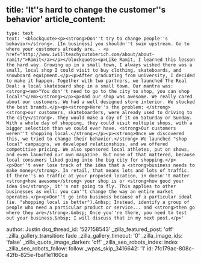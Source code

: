 title: 'It''s hard to change the customer''s behavior'
article_content:
  -
    type: text
    text: '<blockquote><p><strong>Don''t try to change people''s behavior</strong>. [In business] you shouldn''t swim upstream. Go to where your customers already are. - <a href="http://www.iwillteachyoutoberich.com/about/about-ramit/">Ramit</a></p></blockquote><p>Like Ramit, I learned this lesson the hard way. Growing up in a small town, I always wished there was a small, local shop I could visit to buy clothing, skateboards, and snowboard equipment.</p><p>After graduating from university, I decided to make it happen. Together with two partners, we launched The Real Deal: a local skateboard shop in a small town. Our mantra was: <strong><em>"You don''t need to go to the city to shop, you can shop local!"</em></strong></p><p>And our shop was awesome. We really cared about our customers. We had a well designed store interior. We stocked the best brands.</p><p><strong>Here''s the problem: </strong><strong>our customers, skateboarders, were already used to driving to the city</strong>. They would make a day of it on Saturday or Sunday. With a whole day of shopping, they could visit multiple shops, with a bigger selection than we could ever have. <strong>Our customers weren''t shopping local.</strong></p><p><strong>Once we discovered this, we tried to change their behavior.</strong> We launched "shop local" campaigns, we developed relationships, and we offered competitive pricing. We also sponsored local athletes, put on shows, and even launched our own magazine. But none of that mattered, because local consumers liked going into the big city for shopping.</p><p>Don''t ever lose track of the idea that a <strong>business needs to make money</strong>. In retail, that means lots and lots of traffic. If there''s no traffic at your proposed location, in doesn''t matter <strong>how awesome</strong> your shop is or <strong>how good your idea is</strong>, it''s not going to fly. This applies to other businesses as well: you can''t change the way an entire market operates.</p><p>Don''t go into business because of a particular ideal (ie. "shopping local is better").&nbsp; Instead, identify a group of people who need a particular product or service... and <strong>then go where they are</strong>.&nbsp; Once you''re there, you need to test out your business.&nbsp; I will discuss that in my next post.</p>'
author: Justin
dsq_thread_id: '527158543'
_zilla_featured_post: 'off'
_zilla_gallery_transition: fade
_zilla_gallery_timeout: '0'
_zilla_image_ids: 'false'
_zilla_quote_image_darken: 'off'
_zilla_seo_robots_index: index
_zilla_seo_robots_follow: follow
_wpas_skip_3416642: '1'
id: 7fc179ac-808c-42fb-825e-fbaf1e1160ca
